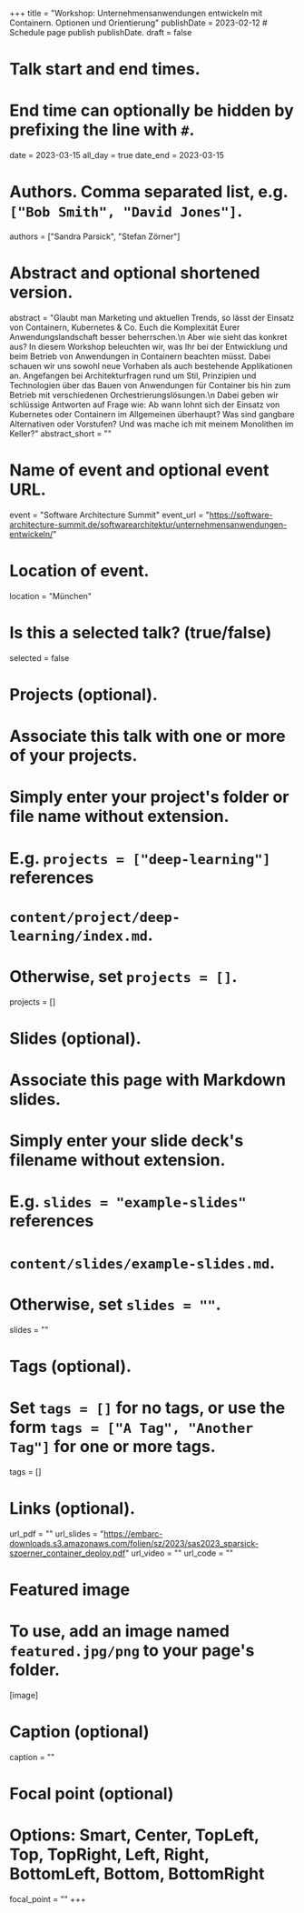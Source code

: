 +++
title = "Workshop: Unternehmensanwendungen entwickeln mit Containern. Optionen und Orientierung"
publishDate = 2023-02-12  # Schedule page publish publishDate.
draft = false

# Talk start and end times.
#   End time can optionally be hidden by prefixing the line with `#`.
date = 2023-03-15
all_day = true
date_end = 2023-03-15

# Authors. Comma separated list, e.g. `["Bob Smith", "David Jones"]`.
authors = ["Sandra Parsick", "Stefan Zörner"]

# Abstract and optional shortened version.
abstract = "Glaubt man Marketing und aktuellen Trends, so lässt der Einsatz von Containern, Kubernetes & Co. Euch die Komplexität Eurer Anwendungslandschaft besser beherrschen.\n Aber wie sieht das konkret aus? In diesem Workshop beleuchten wir, was Ihr bei der Entwicklung und beim Betrieb von Anwendungen in Containern beachten müsst. Dabei schauen wir uns sowohl neue Vorhaben als auch bestehende Applikationen an. Angefangen bei Architekturfragen rund um Stil, Prinzipien und Technologien über das Bauen von Anwendungen für Container bis hin zum Betrieb mit verschiedenen Orchestrierungslösungen.\n Dabei geben wir schlüssige Antworten auf Frage wie: Ab wann lohnt sich der Einsatz von Kubernetes oder Containern im Allgemeinen überhaupt? Was sind gangbare Alternativen oder Vorstufen? Und was mache ich mit meinem Monolithen im Keller?"
abstract_short = ""

# Name of event and optional event URL.
event = "Software Architecture Summit"
event_url = "https://software-architecture-summit.de/softwarearchitektur/unternehmensanwendungen-entwickeln/"

# Location of event.
location = "München"

# Is this a selected talk? (true/false)
selected = false

# Projects (optional).
#   Associate this talk with one or more of your projects.
#   Simply enter your project's folder or file name without extension.
#   E.g. `projects = ["deep-learning"]` references
#   `content/project/deep-learning/index.md`.
#   Otherwise, set `projects = []`.
projects = []

# Slides (optional).
#   Associate this page with Markdown slides.
#   Simply enter your slide deck's filename without extension.
#   E.g. `slides = "example-slides"` references
#   `content/slides/example-slides.md`.
#   Otherwise, set `slides = ""`.
slides = ""

# Tags (optional).
#   Set `tags = []` for no tags, or use the form `tags = ["A Tag", "Another Tag"]` for one or more tags.
tags = []

# Links (optional).
url_pdf = ""
url_slides = "https://embarc-downloads.s3.amazonaws.com/folien/sz/2023/sas2023_sparsick-szoerner_container_deploy.pdf"
url_video = ""
url_code = ""

# Featured image
# To use, add an image named `featured.jpg/png` to your page's folder.
[image]
  # Caption (optional)
  caption = ""

  # Focal point (optional)
  # Options: Smart, Center, TopLeft, Top, TopRight, Left, Right, BottomLeft, Bottom, BottomRight
  focal_point = ""
+++
